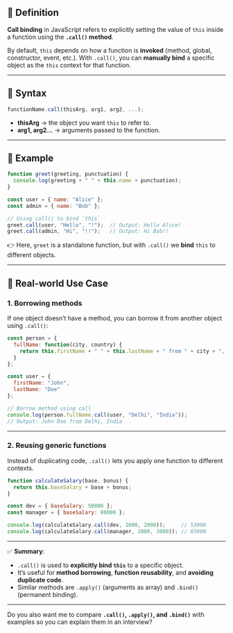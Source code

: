 ## 🔹 Definition

**Call binding** in JavaScript refers to explicitly setting the value of `this` inside a function using the **`.call()` method**.

By default, `this` depends on how a function is **invoked** (method, global, constructor, event, etc.).
With `.call()`, you can **manually bind** a specific object as the `this` context for that function.

---

## 🔹 Syntax

```js
functionName.call(thisArg, arg1, arg2, ...);
```

* **thisArg** → the object you want `this` to refer to.
* **arg1, arg2...** → arguments passed to the function.

---

## 🔹 Example

```js
function greet(greeting, punctuation) {
  console.log(greeting + " " + this.name + punctuation);
}

const user = { name: "Alice" };
const admin = { name: "Bob" };

// Using call() to bind `this`
greet.call(user, "Hello", "!");  // Output: Hello Alice!
greet.call(admin, "Hi", "!!");   // Output: Hi Bob!!
```

👉 Here, `greet` is a standalone function, but with `.call()` we **bind** `this` to different objects.

---

## 🔹 Real-world Use Case

### 1. **Borrowing methods**

If one object doesn’t have a method, you can borrow it from another object using `.call()`:

```js
const person = {
  fullName: function(city, country) {
    return this.firstName + " " + this.lastName + " from " + city + ", " + country;
  }
};

const user = {
  firstName: "John",
  lastName: "Doe"
};

// Borrow method using call
console.log(person.fullName.call(user, "Delhi", "India"));
// Output: John Doe from Delhi, India
```

---

### 2. **Reusing generic functions**

Instead of duplicating code, `.call()` lets you apply one function to different contexts.

```js
function calculateSalary(base, bonus) {
  return this.baseSalary + base + bonus;
}

const dev = { baseSalary: 50000 };
const manager = { baseSalary: 80000 };

console.log(calculateSalary.call(dev, 1000, 2000));     // 53000
console.log(calculateSalary.call(manager, 2000, 3000)); // 85000
```

---

✅ **Summary**:

* `.call()` is used to **explicitly bind `this`** to a specific object.
* It’s useful for **method borrowing**, **function reusability**, and **avoiding duplicate code**.
* Similar methods are `.apply()` (arguments as array) and `.bind()` (permanent binding).

---

Do you also want me to compare **`.call()`, `.apply()`, and `.bind()`** with examples so you can explain them in an interview?
